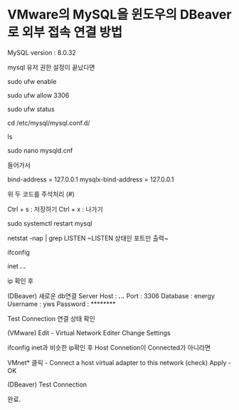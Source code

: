 # VMware의 MySQL을 윈도우의 DBeaver로 외부 접속 연결 방법
MySQL version : 8.0.32

mysql 유저 권한 설정이 끝났다면 

sudo ufw enable

sudo ufw allow 3306

sudo ufw status

cd /etc/mysql/mysql.conf.d/

ls

sudo nano mysqld.cnf

들어가서 

bind-address = 127.0.0.1
mysqlx-bind-address = 127.0.0.1

위 두 코드를 주석처리 (#)

Ctrl + s : 저장하기
Ctrl + x : 나가기

sudo systemctl restart mysql

netstat -nap | grep LISTEN
~LISTEN 상태인 포트만 출력~

ifconfig

inet ***.***.***.***

ip 확인 후 

(DBeaver)
새로운 db연결
Server Host : ***.***.***.***
Port        : 3306
Database    : energy
Username    : yws
Password    : ********

Test Connection 연결 상태 확인

(VMware) 
Edit - Virtual Network Editer
Change Settings

ifconfig inet과 비슷한 ip확인 후 Host Connetion이 Connected가 아니라면

VMnet* 클릭 - Connect a host virtual adapter to this network (check)
Apply - OK

(DBeaver) 
Test Connection

완료.